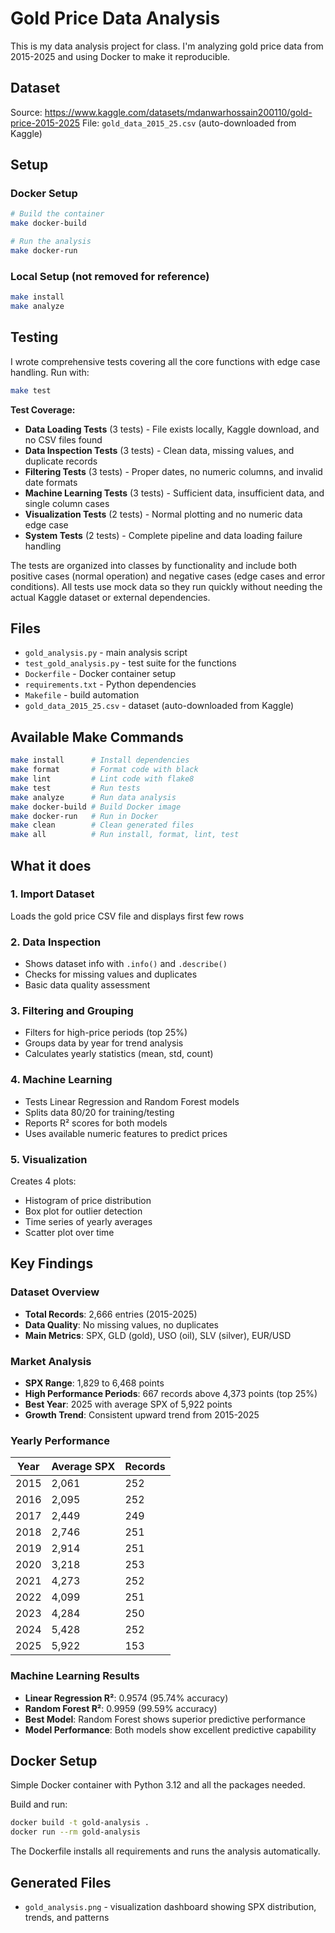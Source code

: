 # Gold Price Data Analysis

This is my data analysis project for class. I'm analyzing gold price data from 2015-2025 and using Docker to make it reproducible.

## Dataset
Source: https://www.kaggle.com/datasets/mdanwarhossain200110/gold-price-2015-2025
File: `gold_data_2015_25.csv` (auto-downloaded from Kaggle)

## Setup

### Docker Setup 
```bash
# Build the container
make docker-build

# Run the analysis
make docker-run
```

### Local Setup (not removed for reference)
```bash
make install
make analyze
```

## Testing

I wrote comprehensive tests covering all the core functions with edge case handling. Run with:
```bash
make test
```

**Test Coverage:**
- **Data Loading Tests** (3 tests) - File exists locally, Kaggle download, and no CSV files found
- **Data Inspection Tests** (3 tests) - Clean data, missing values, and duplicate records  
- **Filtering Tests** (3 tests) - Proper dates, no numeric columns, and invalid date formats
- **Machine Learning Tests** (3 tests) - Sufficient data, insufficient data, and single column cases
- **Visualization Tests** (2 tests) - Normal plotting and no numeric data edge case
- **System Tests** (2 tests) - Complete pipeline and data loading failure handling

The tests are organized into classes by functionality and include both positive cases (normal operation) and negative cases (edge cases and error conditions). All tests use mock data so they run quickly without needing the actual Kaggle dataset or external dependencies.

## Files
- `gold_analysis.py` - main analysis script
- `test_gold_analysis.py` - test suite for the functions
- `Dockerfile` - Docker container setup
- `requirements.txt` - Python dependencies
- `Makefile` - build automation
- `gold_data_2015_25.csv` - dataset (auto-downloaded from Kaggle)

## Available Make Commands
```bash
make install      # Install dependencies
make format       # Format code with black
make lint         # Lint code with flake8
make test         # Run tests
make analyze      # Run data analysis
make docker-build # Build Docker image
make docker-run   # Run in Docker
make clean        # Clean generated files
make all          # Run install, format, lint, test
```

## What it does
### 1. Import Dataset
Loads the gold price CSV file and displays first few rows
### 2. Data Inspection
- Shows dataset info with `.info()` and `.describe()`
- Checks for missing values and duplicates
- Basic data quality assessment
### 3. Filtering and Grouping
- Filters for high-price periods (top 25%)
- Groups data by year for trend analysis
- Calculates yearly statistics (mean, std, count)
### 4. Machine Learning
- Tests Linear Regression and Random Forest models
- Splits data 80/20 for training/testing
- Reports R² scores for both models
- Uses available numeric features to predict prices
### 5. Visualization
Creates 4 plots:
- Histogram of price distribution
- Box plot for outlier detection
- Time series of yearly averages
- Scatter plot over time

## Key Findings
### Dataset Overview
- **Total Records**: 2,666 entries (2015-2025)
- **Data Quality**: No missing values, no duplicates
- **Main Metrics**: SPX, GLD (gold), USO (oil), SLV (silver), EUR/USD
### Market Analysis
- **SPX Range**: 1,829 to 6,468 points
- **High Performance Periods**: 667 records above 4,373 points (top 25%)
- **Best Year**: 2025 with average SPX of 5,922 points
- **Growth Trend**: Consistent upward trend from 2015-2025
### Yearly Performance
| Year | Average SPX | Records |
|------|-------------|---------|
| 2015 | 2,061 | 252 |
| 2016 | 2,095 | 252 |
| 2017 | 2,449 | 249 |
| 2018 | 2,746 | 251 |
| 2019 | 2,914 | 251 |
| 2020 | 3,218 | 253 |
| 2021 | 4,273 | 252 |
| 2022 | 4,099 | 251 |
| 2023 | 4,284 | 250 |
| 2024 | 5,428 | 252 |
| 2025 | 5,922 | 153 |
### Machine Learning Results
- **Linear Regression R²**: 0.9574 (95.74% accuracy)
- **Random Forest R²**: 0.9959 (99.59% accuracy)
- **Best Model**: Random Forest shows superior predictive performance
- **Model Performance**: Both models show excellent predictive capability

## Docker Setup

Simple Docker container with Python 3.12 and all the packages needed.

Build and run:
```bash
docker build -t gold-analysis .
docker run --rm gold-analysis
```

The Dockerfile installs all requirements and runs the analysis automatically.

## Generated Files
- `gold_analysis.png` - visualization dashboard showing SPX distribution, trends, and patterns
